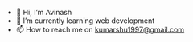 - 👋 Hi, I’m Avinash
- 🌱 I’m currently learning web development
- 📫 How to reach me on kumarshu1997@gmail.com

<!---
aviNASH-18/aviNASH-18 is a ✨ special ✨ repository because its `README.md` (this file) appears on your GitHub profile.
You can click the Preview link to take a look at your changes.
--->
